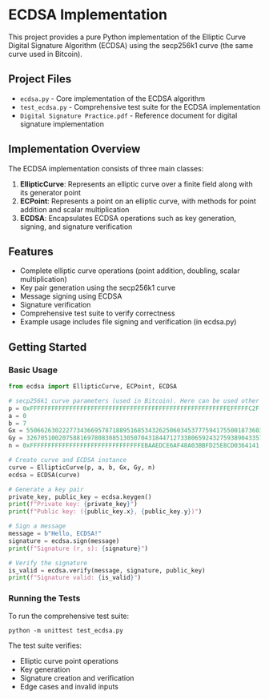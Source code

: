 # ECDSA Implementation

This project provides a pure Python implementation of the Elliptic Curve Digital Signature Algorithm (ECDSA) using the secp256k1 curve (the same curve used in Bitcoin).

## Project Files

- `ecdsa.py` - Core implementation of the ECDSA algorithm
- `test_ecdsa.py` - Comprehensive test suite for the ECDSA implementation
- `Digital Signature Practiсe.pdf` - Reference document for digital signature implementation


## Implementation Overview

The ECDSA implementation consists of three main classes:

1. **EllipticCurve**: Represents an elliptic curve over a finite field along with its generator point
2. **ECPoint**: Represents a point on an elliptic curve, with methods for point addition and scalar multiplication
3. **ECDSA**: Encapsulates ECDSA operations such as key generation, signing, and signature verification

## Features

- Complete elliptic curve operations (point addition, doubling, scalar multiplication)
- Key pair generation using the secp256k1 curve
- Message signing using ECDSA
- Signature verification
- Comprehensive test suite to verify correctness
- Example usage includes file signing and verification (in ecdsa.py)


## Getting Started

### Basic Usage

```python
from ecdsa import EllipticCurve, ECPoint, ECDSA

# secp256k1 curve parameters (used in Bitcoin). Here can be used other curve.
p = 0xFFFFFFFFFFFFFFFFFFFFFFFFFFFFFFFFFFFFFFFFFFFFFFFFFFFFFFFEFFFFFC2F
a = 0
b = 7
Gx = 55066263022277343669578718895168534326250603453777594175500187360389116729240
Gy = 32670510020758816978083085130507043184471273380659243275938904335757337482424
n = 0xFFFFFFFFFFFFFFFFFFFFFFFFFFFFFFFEBAAEDCE6AF48A03BBFD25E8CD0364141

# Create curve and ECDSA instance
curve = EllipticCurve(p, a, b, Gx, Gy, n)
ecdsa = ECDSA(curve)

# Generate a key pair
private_key, public_key = ecdsa.keygen()
print(f"Private key: {private_key}")
print(f"Public key: ({public_key.x}, {public_key.y})")

# Sign a message
message = b"Hello, ECDSA!"
signature = ecdsa.sign(message)
print(f"Signature (r, s): {signature}")

# Verify the signature
is_valid = ecdsa.verify(message, signature, public_key)
print(f"Signature valid: {is_valid}")
```

### Running the Tests

To run the comprehensive test suite:

```
python -m unittest test_ecdsa.py
```

The test suite verifies:
- Elliptic curve point operations
- Key generation
- Signature creation and verification
- Edge cases and invalid inputs

